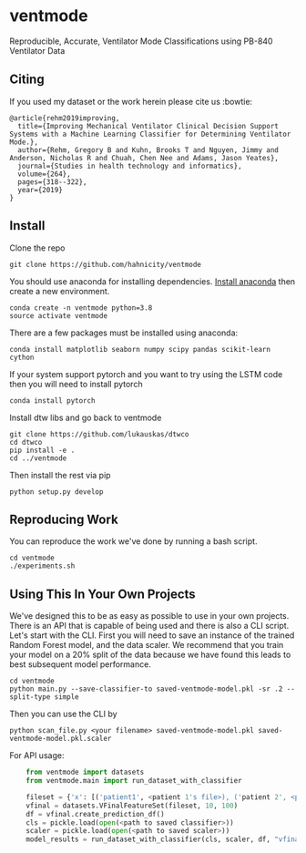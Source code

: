 # ventmode

Reproducible, Accurate, Ventilator Mode Classifications using PB-840 Ventilator Data

## Citing
If you used my dataset or the work herein please cite us :bowtie:

```
@article{rehm2019improving,
  title={Improving Mechanical Ventilator Clinical Decision Support Systems with a Machine Learning Classifier for Determining Ventilator Mode.},
  author={Rehm, Gregory B and Kuhn, Brooks T and Nguyen, Jimmy and Anderson, Nicholas R and Chuah, Chen Nee and Adams, Jason Yeates},
  journal={Studies in health technology and informatics},
  volume={264},
  pages={318--322},
  year={2019}
}
```

## Install

Clone the repo

    git clone https://github.com/hahnicity/ventmode

You should use anaconda for installing dependencies. [Install anaconda](https://docs.anaconda.com/anaconda/install/) then create a new environment.

    conda create -n ventmode python=3.8
    source activate ventmode

There are a few packages must be installed using anaconda:

    conda install matplotlib seaborn numpy scipy pandas scikit-learn cython

If your system support pytorch and you want to try using the LSTM code then you will need
to install pytorch

    conda install pytorch

Install dtw libs and go back to ventmode

    git clone https://github.com/lukauskas/dtwco
    cd dtwco
    pip install -e .
    cd ../ventmode

Then install the rest via pip

    python setup.py develop

## Reproducing Work
You can reproduce the work we've done by running a bash script.

    cd ventmode
    ./experiments.sh

## Using This In Your Own Projects
We've designed this to be as easy as possible to use in your own projects. There is
an API that is capable of being used and there is also a CLI script. Let's start with the CLI.
First you will need to save an instance of the trained Random Forest model, and the data scaler. We recommend that you train your model on a 20% split of the data because we
have found this leads to best subsequent model performance.

    cd ventmode
    python main.py --save-classifier-to saved-ventmode-model.pkl -sr .2 --split-type simple

Then you can use the CLI by

    python scan_file.py <your filename> saved-ventmode-model.pkl saved-ventmode-model.pkl.scaler

For API usage:

```python
    from ventmode import datasets
    from ventmode.main import run_dataset_with_classifier

    fileset = {'x': [('patient1', <patient 1's file>), ('patient 2', <patient 2's file), ...]}
    vfinal = datasets.VFinalFeatureSet(fileset, 10, 100)
    df = vfinal.create_prediction_df()
    cls = pickle.load(open(<path to saved classifier>))
    scaler = pickle.load(open(<path to saved scaler>))
    model_results = run_dataset_with_classifier(cls, scaler, df, "vfinal")
```
